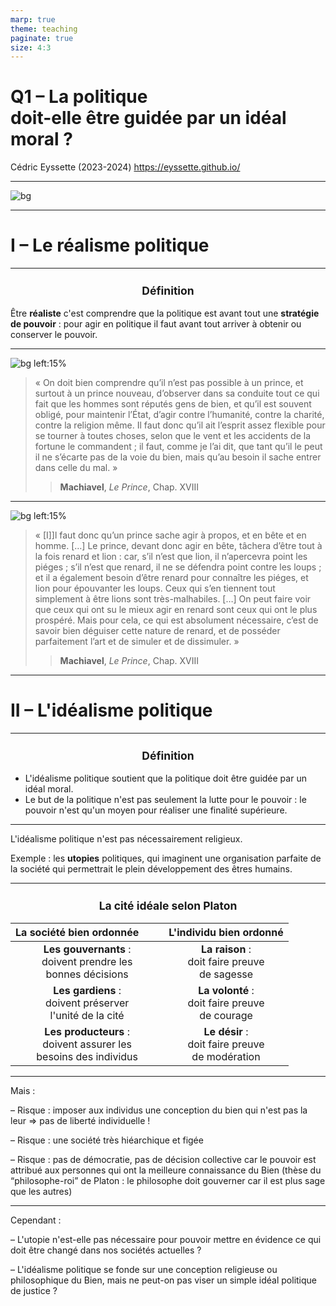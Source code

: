 ```yaml
---
marp: true
theme: teaching
paginate: true
size: 4:3
---
```


<!-- _class: titre -->

# Q1 – La politique <br>doit-elle être guidée par un idéal moral ?

Cédric Eyssette (2023-2024)
https://eyssette.github.io/



---
<!-- _class: pp -->
![bg](https://get.pxhere.com/photo/black-and-white-white-sign-black-monochrome-dream-utopia-monochrome-photography-the-earth-687080.jpg)

---
<!-- _class: partie -->
# I – Le réalisme politique


---
<!-- _class: definition -->
### Définition
Être **réaliste** c'est comprendre que la politique est avant tout une **stratégie de pouvoir** : pour agir en politique il faut avant tout arriver à obtenir ou conserver le pouvoir.

---
<!-- _class: citationC fpp-->

![bg left:15%](https://upload.wikimedia.org/wikipedia/commons/e/e2/Portrait_of_Niccol%C3%B2_Machiavelli_by_Santi_di_Tito.jpg)

>« On doit bien comprendre qu’il n’est pas possible à un prince, et surtout à un prince nouveau, d’observer dans sa conduite tout ce qui fait que les hommes sont réputés gens de bien, et qu’il est souvent obligé, pour maintenir l’État, d’agir contre l’humanité, contre la charité, contre la religion même. Il faut donc qu’il ait l’esprit assez flexible pour se tourner à toutes choses, selon que le vent et les accidents de la fortune le commandent ; il faut, comme je l’ai dit, que tant qu’il le peut il ne s’écarte pas de la voie du bien, mais qu’au besoin il sache entrer dans celle du mal. »
>> **Machiavel**, _Le Prince_, Chap. XVIII


---
<!-- _class: citationC f-->

![bg left:15%](https://upload.wikimedia.org/wikipedia/commons/e/e2/Portrait_of_Niccol%C3%B2_Machiavelli_by_Santi_di_Tito.jpg)

> « [I]]l faut donc qu’un prince sache agir à propos, et en bête et en homme. […] Le prince, devant donc agir en bête, tâchera d’être tout à la fois renard et lion : car, s’il n’est que lion, il n’apercevra point les piéges ; s’il n’est que renard, il ne se défendra point contre les loups ; et il a également besoin d’être renard pour connaître les piéges, et lion pour épouvanter les loups. Ceux qui s’en tiennent tout simplement à être lions sont très-malhabiles. […] On peut faire voir que ceux qui ont su le mieux agir en renard sont ceux qui ont le plus prospéré. Mais pour cela, ce qui est absolument nécessaire, c’est de savoir bien déguiser cette nature de renard, et de posséder parfaitement l’art et de simuler et de dissimuler. »
>> **Machiavel**, _Le Prince_, Chap. XVIII


<!-- 
Le réalisme politique a le mérite de porter notre attention sur la réalité du pouvoir et des coulisses du pouvoir
Mais faut-il pour autant renoncer à tout idéal moral ?
-->

---
<!-- _class: partie -->
# II – L'idéalisme politique

---
<!-- _class: definition fpppp -->
### Définition
* L'idéalisme politique soutient que la politique doit être guidée par un idéal moral.
* Le but de la politique n'est pas seulement la lutte pour le pouvoir : le pouvoir n'est qu'un moyen pour réaliser une finalité supérieure.


---
<!-- _class:  -->

L'idéalisme politique n'est pas nécessairement religieux.

<span data-marpit-fragment="1">Exemple : les **utopies** politiques, qui imaginent une organisation parfaite de la société qui permettrait le plein développement des êtres humains.</span>


---
<!-- _class: fm -->
<style scoped>
h3 {text-align:center; font-size:1.25em}
th:nth-of-type(1) {padding-right:40px}
</style>
### La cité idéale selon Platon

|La société bien ordonnée|L'individu bien ordonné|
|:-:|:-:|
|<span data-marpit-fragment="1">**Les gouvernants** : <br>doivent prendre les <br>bonnes décisions</span>|<span data-marpit-fragment="2">**La raison** : <br>doit faire preuve <br>de sagesse</span>|
|<span data-marpit-fragment="3">**Les gardiens** : <br>doivent préserver <br>l'unité de la cité</span>|<span data-marpit-fragment="4">**La volonté** : <br>doit faire preuve <br>de courage</span>|
|<span data-marpit-fragment="5">**Les producteurs** : <br>doivent assurer les <br>besoins des individus</span>|<span data-marpit-fragment="6">**Le désir** : <br>doit faire preuve <br>de modération</span>|


---
<!-- _class: fppp -->

Mais : 

– Risque : imposer aux individus une conception du bien qui n'est pas la leur &rArr; pas de liberté individuelle ! 

<span data-marpit-fragment="1">– Risque : une société très hiéarchique et figée</span>

<span data-marpit-fragment="2">– Risque : pas de démocratie, pas de décision collective car le pouvoir est attribué aux personnes qui ont la meilleure connaissance du Bien (thèse du “philosophe-roi” de Platon : le philosophe doit gouverner car il est plus sage que les autres)</span>


---
<!-- _class: fpppppppp -->
Cependant :

– L'utopie n'est-elle pas nécessaire pour pouvoir mettre en évidence ce qui doit être changé dans nos sociétés actuelles ?

<span data-marpit-fragment="1">– L'idéalisme politique se fonde sur une conception religieuse ou philosophique du Bien, mais ne peut-on pas viser un simple idéal politique de justice ?